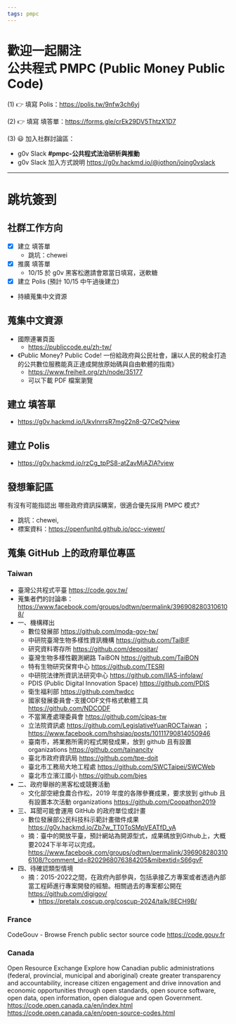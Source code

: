 ```yaml
---
tags: pmpc
---
```


# 歡迎一起關注<br>公共程式 PMPC (Public Money Public Code)

(1) 👉 填寫 Polis：https://polis.tw/9nfw3ch6yj

(2) 👉 填寫 填答單：https://forms.gle/crEk29DV5ThtzX1D7

(3) 😃 加入社群討論區：
- g0v Slack **#pmpc-公共程式法治研析與推動**
- g0v Slack 加入方式說明 https://g0v.hackmd.io/@jothon/joing0vslack



---

# 跳坑簽到

## 社群工作方向
- [x] 建立 填答單
    - 跳坑：chewei
- [x] 推廣 填答單
    - 10/15 於 g0v 黑客松邀請會眾當日填寫，送軟糖
- [x] 建立 Polis (預計 10/15 中午過後建立)
- 持續蒐集中文資源

## 蒐集中文資源 
- 國際連署頁面
    - https://publiccode.eu/zh-tw/
- 《Public Money? Public Code! 一份給政府與公民社會，讓以人民的稅金打造的公共數位服務能真正達成開放原始碼與自由軟體的指南》
    - https://www.freiheit.org/zh/node/35177
    - 可以下載 PDF 檔案瀏覽

## 建立 填答單
- https://g0v.hackmd.io/UkvInrrsR7mg22n8-Q7CeQ?view

## 建立 Polis
- https://g0v.hackmd.io/rzCg_tpPS8-atZavMjAZlA?view

## 發想筆記區

有沒有可能指認出 哪些政府資訊採購案，很適合優先採用 PMPC 模式?
- 跳坑：chewei, 
- 標案資料：https://openfunltd.github.io/pcc-viewer/

## 蒐集 GitHub 上的政府單位專區

### Taiwan
- 臺灣公共程式平臺 https://code.gov.tw/
- 蒐集者們的討論串：https://www.facebook.com/groups/odtwn/permalink/3969082803106108/
- 一、機構釋出
    - 數位發展部 https://github.com/moda-gov-tw/
    - 中研院臺灣生物多樣性資訊機構 https://github.com/TaiBIF
    - 研究資料寄存所 https://github.com/depositar/
    - 臺灣生物多樣性觀測網路 TaiBON https://github.com/TaiBON
    - 特有生物研究保育中心 https://github.com/TESRI
    - 中研院法律所資訊法研究中心 https://github.com/IIAS-infolaw/
    - PDIS (Public Digital Innovation Space) https://github.com/PDIS
    - 衛生福利部 https://github.com/twdcc
    - 國家發展委員會-支援ODF文件格式軟體工具 https://github.com/NDCODF
    - 不當黨產處理委員會 https://github.com/cipas-tw
    - 立法院資訊處 https://github.com/LegislativeYuanROCTaiwan ；https://www.facebook.com/hshsiao/posts/10111790814050946
    - 臺南市，將業務所需的程式開發成果，放到 github 且有設置 organizations https://github.com/tainancity
    - 臺北市政府資訊局 https://github.com/tpe-doit
    - 臺北市工務局大地工程處 https://github.com/SWCTaipei/SWCWeb
    - 臺北市立濱江國小 https://github.com/bjes
- 二、政府舉辦的黑客松或競賽活動
    - 文化部空總食農合作松，2019 年度的各隊參賽成果，要求放到 github 且有設置本次活動 organizations https://github.com/Coopathon2019
- 三、耳聞可能會運用 GitHub 的政府單位或計畫
    - 數位發展部公民科技科示範計畫徵件成果 https://g0v.hackmd.io/Zb7w_TT0ToSMpVEATfD_yA
    - 摘：臺中的開放平臺，預計網站為開源型式，成果碼放到Github上，大概要2024下半年可以完成。https://www.facebook.com/groups/odtwn/permalink/3969082803106108/?comment_id=8202968076384205&mibextid=S66gvF
- 四、待確認類型情境
    - 摘：2015-2022之間，在政府內部參與，包括承接乙方專案或者透過內部當工程師進行專案開發的經驗。相關過去的專案都公開在 https://github.com/digigov/
        - https://pretalx.coscup.org/coscup-2024/talk/8ECH9B/

### France
CodeGouv - Browse French public sector source code
https://code.gouv.fr

### Canada
Open Resource Exchange
Explore how Canadian public administrations (federal, provincial, municipal and aboriginal) create greater transparency and accountability, increase citizen engagement and drive innovation and economic opportunities through open standards, open source software, open data, open information, open dialogue and open Government.
https://code.open.canada.ca/en/index.html
https://code.open.canada.ca/en/open-source-codes.html